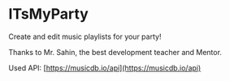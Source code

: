 # ITsMyParty

Create and edit music playlists for your party!

Thanks to Mr. Sahin, the best development teacher and Mentor.

Used API: [https://musicdb.io/api](https://musicdb.io/api)
